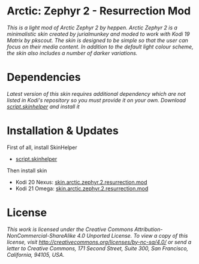 # Arctic: Zephyr 2 - Resurrection Mod
*This is a light mod of Arctic Zephyr 2 by heppen. Arctic Zephyr 2 is a minimalistic skin created by jurialmunkey and moded to work with Kodi 19 Matrix by pkscout. The skin is designed to be simple so that the user can focus on their media content. In addition to the default light colour scheme, the skin also includes a number of darker variations.*

# Dependencies

*Latest version of this skin requires additional dependency which are not listed in Kodi's repository so you must provide it on your own.*
*Download [script.skinhelper](https://github.com/DenDyGH/script.skinhelper/releases/download/v0.0.4/script.skinhelper-0.0.4.zip) and install it*

# Installation & Updates

First of all, install SkinHelper
- [script.skinhelper](https://github.com/DenDyGH/script.skinhelper/releases/download/v0.0.4/script.skinhelper-0.0.4.zip)

Then install skin
- Kodi 20 Nexus: [skin.arctic.zephyr.2.resurrection.mod](https://github.com/DenDyGH/skin.arctic.zephyr.2.resurrection.mod/releases/latest/download/skin.arctic.zephyr.2.resurrection.mod-Nexus.zip)
- Kodi 21 Omega: [skin.arctic.zephyr.2.resurrection.mod](https://github.com/DenDyGH/skin.arctic.zephyr.2.resurrection.mod/releases/latest/download/skin.arctic.zephyr.2.resurrection.mod-Omega.zip)

# License

*This work is licensed under the Creative Commons Attribution-NonCommercial-ShareAlike 4.0 Unported License.
To view a copy of this license, visit http://creativecommons.org/licenses/by-nc-sa/4.0/
or send a letter to Creative Commons, 171 Second Street, Suite 300, San Francisco, California, 94105, USA.*